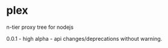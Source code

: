plex
====

n-tier proxy tree for nodejs<br />

0.0.1 - high alpha - api changes/deprecations without warning. <br />
